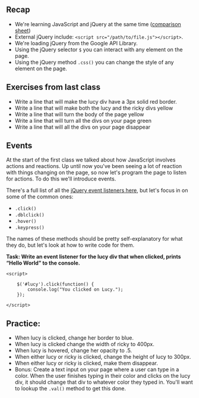 ## Recap
* We're learning JavaScript and jQuery at the same time ([comparison sheet](https://docs.google.com/document/pub?id=1AqcSSf3QBYpRS6vt2l9WloahytGwBAEYKMMx2JyFtq4)) 
* External jQuery include: `<script src="/path/to/file.js"></script>`.
* We're loading jQuery from the Google API Library.
* Using the jQuery selector `$` you can interact with any element on the page.
* Using the jQuery method `.css()` you can change the style of any element on the page.

## Exercises from last class
* Write a line that will make the lucy div have a 3px solid red border.
* Write a line that will make both the lucy and the ricky divs yellow
* Write a line that will turn the body of the page yellow
* Write a line that will turn all the divs on your page green
* Write a line that will all the divs on your page disappear

## Events
At the start of the first class we talked about how JavaScript involves actions and reactions. Up until now you've been seeing a lot of reaction with things changing on the page, so now let's program the page to listen for actions. To do this we'll introduce events.

There's a full list of all the [jQuery event listeners here](http://api.jquery.com/category/events/), but let's focus in on some of the common ones:

* `.click()`
* `.dblclick()`
* `.hover()`
* `.keypress()`

The names of these methods should be pretty self-explanatory for what they do, but let's look at how to write code for them.

__Task: Write an event listener for the lucy div that when clicked, prints &ldquo;Hello World&rdquo; to the console.__

	<script>
	
		$('#lucy').click(function() {	
			console.log("You clicked on Lucy.");
		});
		
	</script>
	
## Practice:
* When lucy is clicked, change her border to blue.
* When lucy is clicked change the width of ricky to 400px.
* When lucy is hovered, change her opacity to .5.
* When either lucy or ricky is clicked, change the height of lucy to 300px.
* When either lucy or ricky is clicked, make them disappear.
* Bonus: Create a text input on your page where a user can type in a color. When the user finishes typing in their color and clicks on the lucy div, it should change that div to whatever color they typed in. You'll want to lookup the `.val()` method to get this done.

